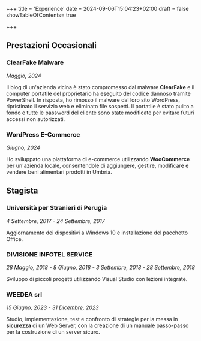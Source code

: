 +++
title = 'Experience'
date = 2024-09-06T15:04:23+02:00
draft = false
showTableOfContents= true

+++

## Prestazioni Occasionali
### ClearFake Malware
*Maggio, 2024*

Il blog di un'azienda vicina è stato compromesso dal malware **ClearFake** e il computer portatile del proprietario ha eseguito del codice dannoso tramite PowerShell. 
In risposta, ho rimosso il malware dal loro sito WordPress, ripristinato il servizio web e eliminato file sospetti.
Il portatile è stato pulito a fondo e tutte le password del cliente sono state modificate per evitare futuri accessi non autorizzati.

### WordPress E-Commerce
*Giugno, 2024*

Ho sviluppato una piattaforma di e-commerce utilizzando **WooCommerce** per un'azienda locale, consentendole di aggiungere, gestire, modificare e vendere beni alimentari prodotti in Umbria.

## Stagista
### Università per Stranieri di Perugia
*4 Settembre, 2017 - 24 Settembre, 2017*

Aggiornamento dei dispositivi a Windows 10 e installazione del pacchetto Office.
### DIVISIONE INFOTEL SERVICE 
*28 Maggio, 2018 - 8 Giugno, 2018 - 3 Settembre, 2018 - 28 Settembre, 2018*

Sviluppo di piccoli progetti utilizzando Visual Studio con lezioni integrate.
### WEEDEA srl 
*15 Giugno, 2023 - 31 Dicembre, 2023*

Studio, implementazione, test e confronto di strategie per la messa in **sicurezza** di un Web Server, con la creazione di un manuale passo-passo per la costruzione di un server sicuro.